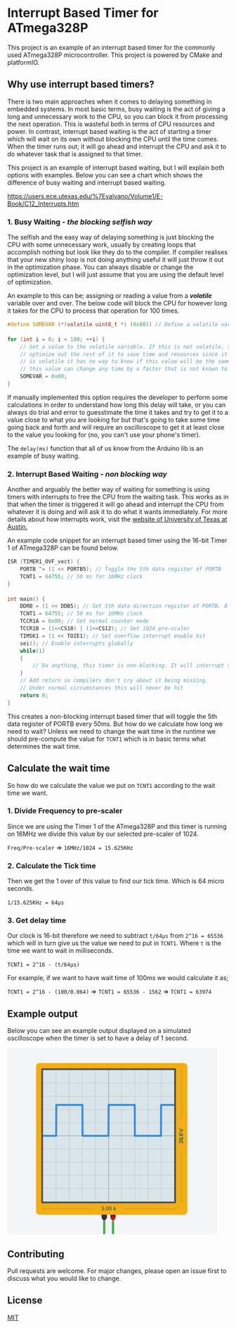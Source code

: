 # Interrupt Based Timer for ATmega328P

This project is an example of an interrupt based timer for the commonly used ATmega328P microcontroller. This project 
is powered by CMake and platformIO.

## Why use interrupt based timers?
There is two main approaches when it comes to delaying something in embedded systems. In most basic terms, busy waiting 
is the act of giving a long and unnecessary work to the CPU, so you can block it from processing the next operation. 
This is wasteful both in terms of CPU resources and power. In contrast, interrupt based waiting is the act of starting 
a timer which will wait on its own without blocking the CPU until the time comes. When the timer runs out; it will 
go ahead and interrupt the CPU and ask it to do whatever task that is assigned to that timer.

This project is an example of interrupt based waiting, but I will explain both options with examples.
Below you can see a chart which shows the difference of busy waiting and interrupt based waiting.

https://users.ece.utexas.edu/%7Evalvano/Volume1/E-Book/C12_Interrupts.htm

### 1. Busy Waiting - *the blocking selfish way*
The selfish and the easy way of delaying something is just blocking the CPU with some unnecessary work,
usually by creating loops that accomplish nothing but look like they do to the compiler. If compiler
realises that your new shiny loop is not doing anything useful it will just throw it out in the 
optimization phase. You can always disable or change the optimization level, but I will just assume that 
you are using the default level of optimization.

An example to this can be; assigning or reading a value from a ***volatile*** variable over and over.
The below code will block the CPU for however long it takes for the CPU to process that operation for 100
times. 

```c
#define SOMEVAR (*(volatile uint8_t *) (0x80)) // Define a volatile variable

for (int i = 0; i < 100; ++i) { 
    // Set a value to the volatile variable. If this is not volatile, the compiler will run this only once and 
    // optimize out the rest of it to save time and resources since it basically does nothing. But because it
    // is volatile it has no way to know if this value will be the same since declaring as volatile means that
    // this value can change any time by a factor that is not known to the compiler.
    SOMEVAR = 0x00;
}
```
If manually implemented this option requires the developer to perform some calculations in order to
understand how long this delay will take, or you can always do trial and error to guesstimate the time 
it takes and try to get it to a value close to what you are looking for but that's going to take some time
going back and forth and will require an oscilloscope to get it at least close to the value you looking for
(no, you can't use your phone's timer).

The `delay(ms)` function that all of us know from the Arduino lib is an example of busy waiting.

### 2. Interrupt Based Waiting - *non blocking way*
Another and arguably the better way of waiting for something is using timers with interrupts to free the CPU 
from the waiting task. This works as in that when the timer is triggered it will go ahead and interrupt the
CPU from whatever it is doing and will ask it to do what it wants immediately. For more details about how 
interrupts work, visit the 
[website of University of Texas at Austin.](https://users.ece.utexas.edu/~valvano/Volume1/E-Book/C12_Interrupts.htm)

An example code snippet for an interrupt based timer using the 16-bit Timer 1 of ATmega328P can be found below.
```c
ISR (TIMER1_OVF_vect) {
    PORTB ^= (1 << PORTB5); // Toggle the 5th data register of PORTB
    TCNT1 = 64755; // 50 ms for 16MHz clock
}

int main() {
    DDRB = (1 << DDB5); // Set 5th data direction register of PORTB. A set value means output
    TCNT1 = 64755; // 50 ms for 16MHz clock
    TCCR1A = 0x00; // Set normal counter mode
    TCCR1B = (1<<CS10) | (1<<CS12); // Set 1024 pre-scaler
    TIMSK1 = (1 << TOIE1); // Set overflow interrupt enable bit
    sei(); // Enable interrupts globally
    while(1)
    {
        // Do anything, this timer is non-blocking. It will interrupt the CPU only when needed
    }
    // Add return so compilers don't cry about it being missing.
    // Under normal circumstances this will never be hit
    return 0;
}
```

This creates a non-blocking interrupt based timer that will toggle the 5th data register of PORTB every 50ms.
But how do we calculate how long we need to wait? Unless we need to change the wait time in the runtime we should 
pre-compute the value for `TCNT1` which is in basic terms what determines the wait time.

## Calculate the wait time
So how do we calculate the value we put on `TCNT1` according to the wait time we want.

### 1. Divide Frequency to pre-scaler
Since we are using the Timer 1 of the ATmega328P and this timer is running on 16MHz we divide this value by our selected
pre-scaler of 1024.

`Freq/Pre-scaler` => `16MHz/1024 = 15.625KHz`

### 2. Calculate the Tick time
Then we get the 1 over of this value to find our tick time. Which is 64 micro seconds.

`1/15.625KHz = 64μs`

### 3. Get delay time
Our clock is 16-bit therefore we need to subtract `t/64μs` from `2^16 = 65536` which will in turn give us the value 
we need to put in `TCNT1`. Where `t` is the time we want to wait in milliseconds.

`TCNT1 = 2^16 - (t/64μs)`

For example, if we want to have wait time of 100ms we would calculate it as;

`TCNT1 = 2^16 - (100/0.064)` => `TCNT1 = 65536 - 1562` => `TCNT1 = 63974`

## Example output
Below you can see an example output displayed on a simulated oscilloscope when the timer is set to have 
a delay of 1 second.

![chart](https://github.com/denizariyan/ATmega328P-Interrupt-Based-Timer/blob/5232e475d39522156fe4f9f8fee74ccbf89df640/images/output.png)

## Contributing

Pull requests are welcome. For major changes, please open an issue first to discuss what you would like to change.


## License

[MIT](https://github.com/denizariyan/ATmega328P-Interrupt-Based-Timer/blob/eecb6e9e82a4568896c400b8dc0f657bdedef324/LICENSE)
